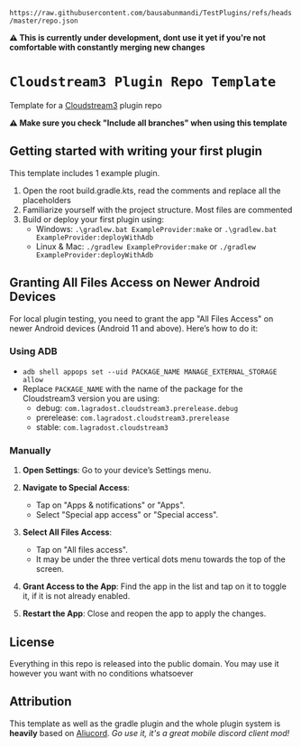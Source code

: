 `https://raw.githubusercontent.com/bausabunmandi/TestPlugins/refs/heads/master/repo.json`

**⚠️ This is currently under development, dont use it yet if you're not comfortable with constantly merging new changes**

# `Cloudstream3 Plugin Repo Template`

Template for a [Cloudstream3](https://github.com/recloudstream) plugin repo

**⚠️ Make sure you check "Include all branches" when using this template**

 
## Getting started with writing your first plugin

This template includes 1 example plugin.

1. Open the root build.gradle.kts, read the comments and replace all the placeholders
2. Familiarize yourself with the project structure. Most files are commented
3. Build or deploy your first plugin using:
   - Windows: `.\gradlew.bat ExampleProvider:make` or `.\gradlew.bat ExampleProvider:deployWithAdb`
   - Linux & Mac: `./gradlew ExampleProvider:make` or `./gradlew ExampleProvider:deployWithAdb`


## Granting All Files Access on Newer Android Devices

For local plugin testing, you need to grant the app "All Files Access" on newer Android devices (Android 11 and above). Here’s how to do it:

### Using ADB

* `adb shell appops set --uid PACKAGE_NAME MANAGE_EXTERNAL_STORAGE allow`
* Replace `PACKAGE_NAME` with the name of the package for the Cloudstream3 version you are using:
   - debug: `com.lagradost.cloudstream3.prerelease.debug`
   - prerelease: `com.lagradost.cloudstream3.prerelease`
   - stable: `com.lagradost.cloudstream3`

### Manually

1. **Open Settings**: Go to your device’s Settings menu.

2. **Navigate to Special Access**:
   - Tap on "Apps & notifications" or "Apps".
   - Select "Special app access" or "Special access".

3. **Select All Files Access**:
   - Tap on "All files access".
   - It may be under the three vertical dots menu towards the top of the screen.

4. **Grant Access to the App**: Find the app in the list and tap on it to toggle it, if it is not already enabled.

6. **Restart the App**: Close and reopen the app to apply the changes.


## License

Everything in this repo is released into the public domain. You may use it however you want with no conditions whatsoever


## Attribution

This template as well as the gradle plugin and the whole plugin system is **heavily** based on [Aliucord](https://github.com/Aliucord).
*Go use it, it's a great mobile discord client mod!*
